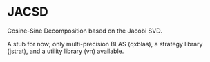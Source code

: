 # JACSD
Cosine-Sine Decomposition based on the Jacobi SVD.

A stub for now; only
multi-precision BLAS (qxblas),
a strategy library (jstrat),
and a utility library (vn)
available.
